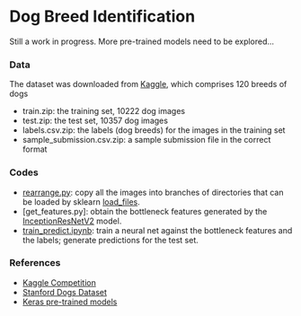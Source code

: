 # Dog Breed Identification

Still a work in progress. More pre-trained models need to be explored...

### Data

The dataset was downloaded from [Kaggle](https://www.kaggle.com/c/dog-breed-identification/data), which comprises 120 breeds of dogs
- train.zip: the training set, 10222 dog images
- test.zip: the test set, 10357 dog images
- labels.csv.zip: the labels (dog breeds) for the images in the training set
- sample_submission.csv.zip: a sample submission file in the correct format

### Codes

- [rearrange.py](rearrange.py): copy all the images into branches of directories that can be loaded by sklearn [load_files](http://scikit-learn.org/stable/modules/generated/sklearn.datasets.load_files.html).
- [get_features.py]: obtain the bottleneck features generated by the [InceptionResNetV2](https://github.com/tensorflow/models/blob/master/research/slim/nets/inception_resnet_v2.py) model.
- [train_predict.ipynb](train_predict.ipynb): train a neural net against the bottleneck features and the labels; generate predictions for the test set.


### References
- [Kaggle Competition](https://www.kaggle.com/c/dog-breed-identification)
- [Stanford Dogs Dataset](http://vision.stanford.edu/aditya86/ImageNetDogs/)
- [Keras pre-trained models](https://keras.io/applications/)
